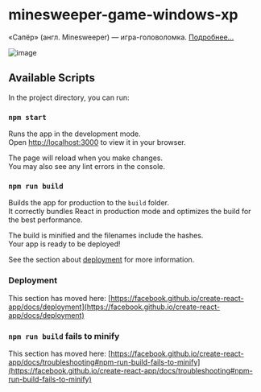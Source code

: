 # minesweeper-game-windows-xp
«Сапёр» (англ. Minesweeper) — игра-головоломка. [Подробнее...](https://ru.wikipedia.org/wiki/%D0%A1%D0%B0%D0%BF%D1%91%D1%80_(%D0%B8%D0%B3%D1%80%D0%B0))

![image](https://user-images.githubusercontent.com/53792741/222987934-6e240d2b-1999-4c1f-b86e-c147d2a9d0af.png)

## Available Scripts

In the project directory, you can run:

### `npm start`

Runs the app in the development mode.\
Open [http://localhost:3000](http://localhost:3000) to view it in your browser.

The page will reload when you make changes.\
You may also see any lint errors in the console.

### `npm run build`

Builds the app for production to the `build` folder.\
It correctly bundles React in production mode and optimizes the build for the best performance.

The build is minified and the filenames include the hashes.\
Your app is ready to be deployed!

See the section about [deployment](https://facebook.github.io/create-react-app/docs/deployment) for more information.

### Deployment

This section has moved here: [https://facebook.github.io/create-react-app/docs/deployment](https://facebook.github.io/create-react-app/docs/deployment)

### `npm run build` fails to minify

This section has moved here: [https://facebook.github.io/create-react-app/docs/troubleshooting#npm-run-build-fails-to-minify](https://facebook.github.io/create-react-app/docs/troubleshooting#npm-run-build-fails-to-minify)
